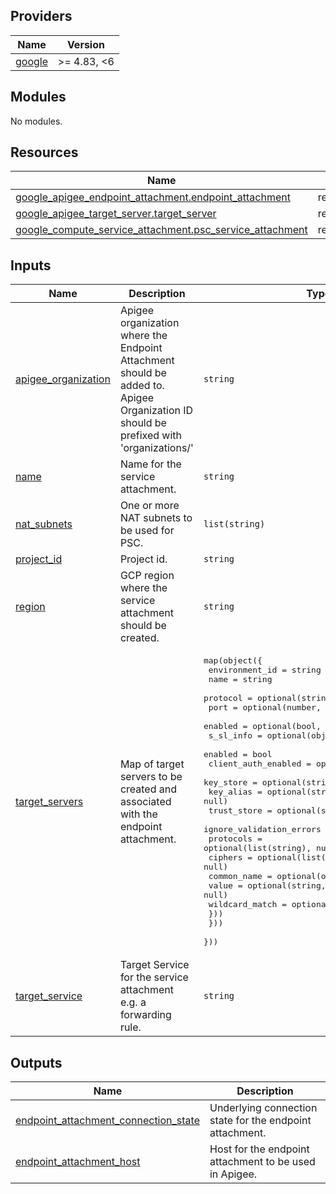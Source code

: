 <!-- BEGIN_TF_DOCS -->
## Providers

| Name | Version |
|------|---------|
| <a name="provider_google"></a> [google](#provider\_google) | >= 4.83, <6 |

## Modules

No modules.

## Resources

| Name | Type |
|------|------|
| [google_apigee_endpoint_attachment.endpoint_attachment](https://registry.terraform.io/providers/hashicorp/google/latest/docs/resources/apigee_endpoint_attachment) | resource |
| [google_apigee_target_server.target_server](https://registry.terraform.io/providers/hashicorp/google/latest/docs/resources/apigee_target_server) | resource |
| [google_compute_service_attachment.psc_service_attachment](https://registry.terraform.io/providers/hashicorp/google/latest/docs/resources/compute_service_attachment) | resource |

## Inputs

| Name | Description | Type | Default | Required |
|------|-------------|------|---------|:--------:|
| <a name="input_apigee_organization"></a> [apigee\_organization](#input\_apigee\_organization) | Apigee organization where the Endpoint Attachment should be added to. Apigee Organization ID should be prefixed with 'organizations/' | `string` | n/a | yes |
| <a name="input_name"></a> [name](#input\_name) | Name for the service attachment. | `string` | n/a | yes |
| <a name="input_nat_subnets"></a> [nat\_subnets](#input\_nat\_subnets) | One or more NAT subnets to be used for PSC. | `list(string)` | n/a | yes |
| <a name="input_project_id"></a> [project\_id](#input\_project\_id) | Project id. | `string` | n/a | yes |
| <a name="input_region"></a> [region](#input\_region) | GCP region where the service attachment should be created. | `string` | n/a | yes |
| <a name="input_target_servers"></a> [target\_servers](#input\_target\_servers) | Map of target servers to be created and associated with the endpoint attachment. | <pre>map(object({<br>    environment_id = string<br>    name           = string<br>    protocol       = optional(string, "HTTP")<br>    port           = optional(number, 80)<br>    enabled        = optional(bool, true)<br>    s_sl_info = optional(object({<br>      enabled                  = bool<br>      client_auth_enabled      = optional(bool, null)<br>      key_store                = optional(string, null)<br>      key_alias                = optional(string, null)<br>      trust_store              = optional(string, null)<br>      ignore_validation_errors = optional(bool, null)<br>      protocols                = optional(list(string), null)<br>      ciphers                  = optional(list(string), null)<br>      common_name = optional(object({<br>        value          = optional(string, null)<br>        wildcard_match = optional(bool, null)<br>      }))<br>    }))<br>  }))</pre> | `{}` | no |
| <a name="input_target_service"></a> [target\_service](#input\_target\_service) | Target Service for the service attachment e.g. a forwarding rule. | `string` | n/a | yes |

## Outputs

| Name | Description |
|------|-------------|
| <a name="output_endpoint_attachment_connection_state"></a> [endpoint\_attachment\_connection\_state](#output\_endpoint\_attachment\_connection\_state) | Underlying connection state for the endpoint attachment. |
| <a name="output_endpoint_attachment_host"></a> [endpoint\_attachment\_host](#output\_endpoint\_attachment\_host) | Host for the endpoint attachment to be used in Apigee. |
<!-- END_TF_DOCS -->
